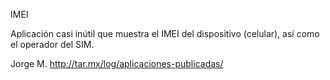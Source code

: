 IMEI

Aplicación casi inútil que muestra el IMEI del dispositivo (celular), así como el operador del SIM.

Jorge M.
http://tar.mx/log/aplicaciones-publicadas/
